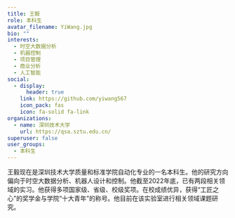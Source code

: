 ```yaml
---
title: 王毅
role: 本科生
avatar_filename: YiWang.jpg
bio: ""
interests:
  - 时空大数据分析
  - 机器控制
  - 项目管理
  - 商业分析
  - 人工智能
social:
  - display:
      header: true
    link: https://github.com/yiwang567
    icon_pack: fas
    icon: fa-solid fa-link
organizations:
  - name: 深圳技术大学
    url: https://qsa.sztu.edu.cn/
superuser: false
user_groups:
  - 本科生
---
```

王毅现在是深圳技术大学质量和标准学院自动化专业的一名本科生。他的研究方向偏向于时空大数据分析、机器人设计和控制。他截至2022年底，已有两段相关领域的实习。他获得多项国家级、省级、校级奖项。在校成绩优异，获得“工匠之心”的奖学金与学院“十大青年”的称号。他目前在该实验室进行相关领域课题研究。
